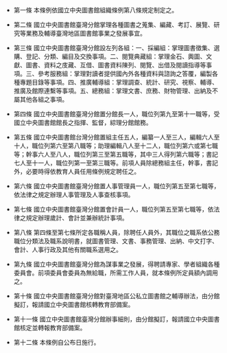 * 第一條 本條例依國立中央圖書館組織條例第八條規定制定之。

* 第二條 國立中央圖書館臺灣分館掌理各種圖書之蒐集、編藏、考訂、展覽、研究等業務及輔導臺灣地區圖書館事業之發展事宜。

* 第三條 國立中央圖書館臺灣分館設左列各組：一、採編組：掌理圖書徵集、選購、登記、分類、編目及交換事項。二、閱覽典藏組：掌理金石、輿圖、文獻、圖書、資料之庋藏、互借、圖書資料陳列、閱覽、出借及閱讀指導等事項。三、參考服務組：掌理對讀者提供國內外各種資料與諮詢之答覆，編製各種專題目錄等事項。四、推廣輔導組：掌理調查、統計、研究、視察、輔導、推廣及館際連繫等事項。五、總務組：掌理文書、庶務、財物管理、出納及不屬其他各組之事項。

* 第四條 國立中央圖書館臺灣分館置分館長一人，職位列第九至第十一職等，受國立中央圖書館館長之指揮、監督，綜理分館館務。

* 第五條 國立中央圖書館台灣分館置組主任五人，編纂一人至三人，編輯六人至十人，職位列第六至第八職等；助理編輯八人至十二人，職位列第六或第七職等；幹事六人至八人，職位列第三至第五職等，其中三人得列第六職等；書記七人至十一人，職位列第一至第三職等。前項人員除總務組主任，幹事，書記外，必要時得依教育人員任用條例規定聘任之。

* 第六條 國立中央圖書館臺灣分館置人事管理員一人，職位列第五至第七職等，依法律之規定辦理人事管理及人事查核事項。

* 第七條 國立中央圖書館臺灣分館置會計員一人，職位列第五至第七職等，依法律之規定辦理歲計、會計並兼辦統計事項。

* 第八條 第四條至第七條所定各職稱人員，除聘任人員外，其職位之職系依公務職位分類法及職系說明書，就圖書管理、文書、事務管理、出納、中文打字、會計、人事行政及其他有關職系選用之。

* 第九條 國立中央圖書館臺灣分館為謀事業之發展，得聘請專家、學者組織各種委員會。前項委員會委員為無給職，所需工作人員，就本條例所定員額內調用之。

* 第十條 國立中央圖書館臺灣分館對臺灣地區公私立圖書館之輔導辦法，由分館擬訂，報請國立中央圖書館核轉教育部備案。

* 第十一條 國立中央圖書館臺灣分館辦事細則，由分館擬訂，報請國立中央圖書館核定並轉報教育部備案。

* 第十二條 本條例自公布日施行。

